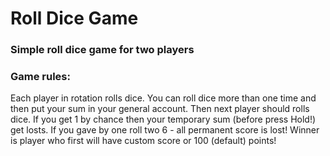 # Roll Dice Game
### Simple roll dice game for two players
### Game rules:
Each player in rotation rolls dice. You can roll dice more than one time and then put your sum in your general account. Then next player should rolls dice.
If you get 1 by chance then your temporary sum (before press Hold!) get losts.
If you gave by one roll two 6 - all permanent score is lost!
Winner is player who first will have custom score or 100 (default) points!


